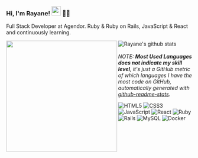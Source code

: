 ### Hi, I'm Rayane! <img src="https://raw.githubusercontent.com/MartinHeinz/MartinHeinz/master/wave.gif" width="25px"/> :woman_technologist:
  
Full Stack Developer at Agendor. Ruby & Ruby on Rails, JavaScript & React and continuously learning.
  
  <img width="300px" align="left" src="https://github-readme-stats.vercel.app/api/top-langs/?username=rayanerocha07&hide=html&layout=compact&theme=dracula" />   

![Rayane's github stats](https://github-readme-stats.vercel.app/api?username=rayanerocha07&count_private=true&theme=dracula)
<br /><br />*NOTE: **Most Used Languages does not indicate my skill level**, it's just a GitHub metric of which languages I have the most code on GitHub, automatically generated with [github-readme-stats](https://github.com/anuraghazra/github-readme-stats).*


![HTML5](https://img.shields.io/badge/html5-%23E34F26.svg?style=for-the-badge&logo=html5&logoColor=white)
![CSS3](https://img.shields.io/badge/css3-%231572B6.svg?style=for-the-badge&logo=css3&logoColor=white)
![JavaScript](https://img.shields.io/badge/javascript-%23323330.svg?style=for-the-badge&logo=javascript&logoColor=%23F7DF1E)
![React](https://img.shields.io/badge/react-%2320232a.svg?style=for-the-badge&logo=react&logoColor=%2361DAFB)
![Ruby](https://img.shields.io/badge/ruby-%23CC342D.svg?style=for-the-badge&logo=ruby&logoColor=white)
![Rails](https://img.shields.io/badge/rails-%23CC0000.svg?style=for-the-badge&logo=ruby-on-rails&logoColor=white)
![MySQL](https://img.shields.io/badge/mysql-%2300f.svg?style=for-the-badge&logo=mysql&logoColor=white)
![Docker](https://img.shields.io/badge/docker-%230db7ed.svg?style=for-the-badge&logo=docker&logoColor=white)
